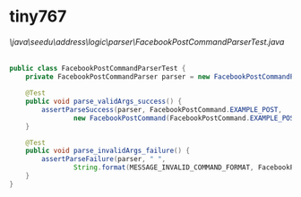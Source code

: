 # tiny767
###### \java\seedu\address\logic\parser\FacebookPostCommandParserTest.java
``` java
public class FacebookPostCommandParserTest {
    private FacebookPostCommandParser parser = new FacebookPostCommandParser();

    @Test
    public void parse_validArgs_success() {
        assertParseSuccess(parser, FacebookPostCommand.EXAMPLE_POST,
                new FacebookPostCommand(FacebookPostCommand.EXAMPLE_POST));
    }

    @Test
    public void parse_invalidArgs_failure() {
        assertParseFailure(parser, " ",
                String.format(MESSAGE_INVALID_COMMAND_FORMAT, FacebookPostCommand.MESSAGE_USAGE));
    }
}
```
